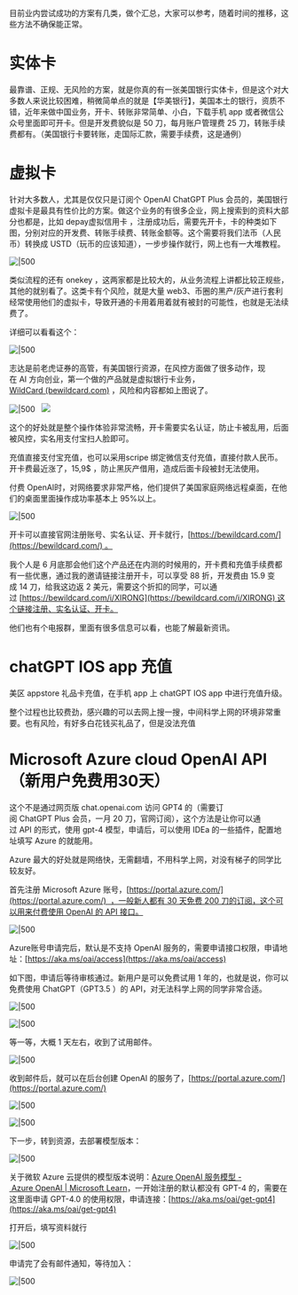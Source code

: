 目前业内尝试成功的方案有几类，做个汇总，大家可以参考，随着时间的推移，这些方法不确保能正常。

# 实体卡

最靠谱、正规、无风险的方案，就是你真的有一张美国银行实体卡，但是这个对大多数人来说比较困难，稍微简单点的就是【华美银行】，美国本土的银行，资质不错，近年来做中国业务，开卡、转账非常简单、小白，下载手机 app 或者微信公众号里面即可开卡。但是开发费貌似是 50 刀，每月账户管理费 25 刀，转账手续费都有。（美国银行卡要转账，走国际汇款，需要手续费，这是通例）

# 虚拟卡

针对大多数人，尤其是仅仅只是订阅个 OpenAI ChatGPT Plus 会员的，美国银行虚拟卡是最具有性价比的方案。做这个业务的有很多企业，网上搜索到的资料大部分也都是，比如 depay虚拟信用卡 ，注册成功后，需要先开卡，卡的种类如下图，分别对应的开发费、转账手续费、转账金额等。这个需要将我们法币（人民币）转换成 USTD（玩币的应该知道），一步步操作就行，网上也有一大堆教程。

![|500](https://alidocs.oss-cn-zhangjiakou.aliyuncs.com/res/Mp7ldGepEGavOBQN/img/9bb01d3a-366d-4ef1-9807-868092cd3faf.png)

类似流程的还有 onekey ，这两家都是比较大的，从业务流程上讲都比较正规些，其他的就别看了。这类卡有个风险，就是大量 web3、币圈的黑产/灰产进行套利经常使用他们的虚拟卡，导致开通的卡用着用着就有被封的可能性，也就是无法续费了。

详细可以看看这个：

![|500](https://alidocs.oss-cn-zhangjiakou.aliyuncs.com/res/Mp7ldGepEGavOBQN/img/1f45452a-8378-49b0-88f2-f25fb3dc7c93.png)

志达是前老虎证券的高管，有美国银行资源，在风控方面做了很多动作，现在 AI 方向创业，第一个做的产品就是虚拟银行卡业务，[WildCard (bewildcard.com)](https://bewildcard.com/card) ，风险和内容都如上图说了。

![|500](https://alidocs.oss-cn-zhangjiakou.aliyuncs.com/res/Mp7ldGepEGavOBQN/img/ec6e627e-e186-4ce0-aa01-e59f4978bec7.png)   ![](https://alidocs.oss-cn-zhangjiakou.aliyuncs.com/res/Mp7ldGepEGavOBQN/img/ac921378-5a75-4e42-aaa6-7cbd84271f38.png)

这个的好处就是整个操作体验非常流畅，开卡需要实名认证，防止卡被乱用，后面被风控，实名用支付宝扫人脸即可。

充值直接支付宝充值，也可以采用scripe 绑定微信支付充值，直接付款人民币。开卡费最近涨了，15,9$ ，防止黑灰产借用，造成后面卡段被封无法使用。

付费 OpenAI时，对网络要求非常严格，他们提供了美国家庭网络远程桌面，在他们的桌面里面操作成功率基本上 95%以上。

![|500](https://alidocs.oss-cn-zhangjiakou.aliyuncs.com/res/Mp7ldGepEGavOBQN/img/6911f3f2-5f33-43e1-ae64-aa92223eb17d.png)

开卡可以直接官网注册账号、实名认证、开卡就行，[https://bewildcard.com/](https://bewildcard.com/) 。

我个人是 6 月底那会他们这个产品还在内测的时候用的，开卡费和充值手续费都有一些优惠，通过我的邀请链接注册开卡，可以享受 88 折，开发费由 15.9 变成 14 刀，给我这边返 2 美元，需要这个折扣的同学，可以通过 [https://bewildcard.com/i/XIRONG](https://bewildcard.com/i/XIRONG) 这个链接注册、实名认证、开卡。

他们也有个电报群，里面有很多信息可以看，也能了解最新资讯。

# chatGPT IOS app 充值

美区 appstore 礼品卡充值，在手机 app 上 chatGPT IOS app 中进行充值升级。

整个过程也比较费劲，感兴趣的可以去网上搜一搜，中间科学上网的环境非常重要。也有风险，有好多白花钱买礼品了，但是没法充值

# Microsoft Azure cloud OpenAI API（新用户免费用30天）

这个不是通过网页版 chat.openai.com 访问 GPT4 的（需要订阅 ChatGPT Plus 会员，一月 20 刀，官网订阅），这个方法是让你可以通过 API 的形式，使用 gpt-4 模型，申请后，可以使用 IDEa 的一些插件，配置地址填写 Azure 的就能用。

Azure 最大的好处就是网络快，无需翻墙，不用科学上网，对没有梯子的同学比较友好。

首先注册 Microsoft Azure 账号，[https://portal.azure.com/](https://portal.azure.com/)  ，一般新人都有 30 天免费 200 刀的订阅，这个可以用来付费使用 OpenAI 的 API 接口。

![|500](https://alidocs.oss-cn-zhangjiakou.aliyuncs.com/res/Mp7ldGepEGavOBQN/img/a4c01b5b-e2e9-41fd-bc4a-9e8cf57df864.png)

Azure账号申请完后，默认是不支持 OpenAI 服务的，需要申请接口权限，申请地址：[https://aka.ms/oai/access](https://aka.ms/oai/access)

如下图，申请后等待审核通过。新用户是可以免费试用 1 年的，也就是说，你可以免费使用 ChatGPT（GPT3.5 ）的 API，对无法科学上网的同学非常合适。

![|500](https://alidocs.oss-cn-zhangjiakou.aliyuncs.com/res/Mp7ldGepEGavOBQN/img/1cad7a28-007f-4000-abda-342eb47e0284.png)

![|500](https://alidocs.oss-cn-zhangjiakou.aliyuncs.com/res/Mp7ldGepEGavOBQN/img/803a12f7-e111-4b83-973e-a4f93ca718a3.png)

等一等，大概 1 天左右，收到了试用邮件。

![|500](https://alidocs.oss-cn-zhangjiakou.aliyuncs.com/res/Mp7ldGepEGavOBQN/img/a5abd49f-890d-4221-8891-a82045de20fd.png)

收到邮件后，就可以在后台创建 OpenAI 的服务了，[https://portal.azure.com/](https://portal.azure.com/)

![|500](https://alidocs.oss-cn-zhangjiakou.aliyuncs.com/res/Mp7ldGepEGavOBQN/img/8498d752-bf6e-43c8-a917-eeaf70fc8f02.png)

![|500](https://alidocs.oss-cn-zhangjiakou.aliyuncs.com/res/Mp7ldGepEGavOBQN/img/052d65c0-f20d-442f-bb8f-1505f734f0be.png)

下一步，转到资源，去部署模型版本：

![|500](https://alidocs.oss-cn-zhangjiakou.aliyuncs.com/res/Mp7ldGepEGavOBQN/img/e2342fc1-c616-454e-9a79-3dcb7cedb291.png)

关于微软 Azure 云提供的模型版本说明：[Azure OpenAI 服务模型 - Azure OpenAI | Microsoft Learn](https://learn.microsoft.com/zh-cn/azure/ai-services/openai/concepts/models)，一开始注册的默认都没有 GPT-4 的，需要在这里面申请 GPT-4.0 的使用权限，申请连接：[https://aka.ms/oai/get-gpt4](https://aka.ms/oai/get-gpt4)

打开后，填写资料就行

![|500](https://alidocs.oss-cn-zhangjiakou.aliyuncs.com/res/Mp7ldGepEGavOBQN/img/55228b7c-e6ee-4ec6-a483-2ca7f45eb23a.png)

申请完了会有邮件通知，等待加入：

![|500](../_resources/Pasted%20image%2020230817213159.png)